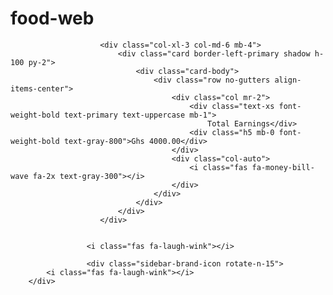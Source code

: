 # food-web
 <!-- Earnings (Monthly) Card Example -->
                        <div class="col-xl-3 col-md-6 mb-4">
                            <div class="card border-left-primary shadow h-100 py-2">
                                <div class="card-body">
                                    <div class="row no-gutters align-items-center">
                                        <div class="col mr-2">
                                            <div class="text-xs font-weight-bold text-primary text-uppercase mb-1">
                                                Total Earnings</div>
                                            <div class="h5 mb-0 font-weight-bold text-gray-800">Ghs 4000.00</div>
                                        </div>
                                        <div class="col-auto">
                                            <i class="fas fa-money-bill-wave fa-2x text-gray-300"></i>
                                        </div>
                                    </div>
                                </div>
                            </div>
                        </div>

                     
                     <i class="fas fa-laugh-wink"></i>

                     <div class="sidebar-brand-icon rotate-n-15">
            <i class="fas fa-laugh-wink"></i>
        </div>